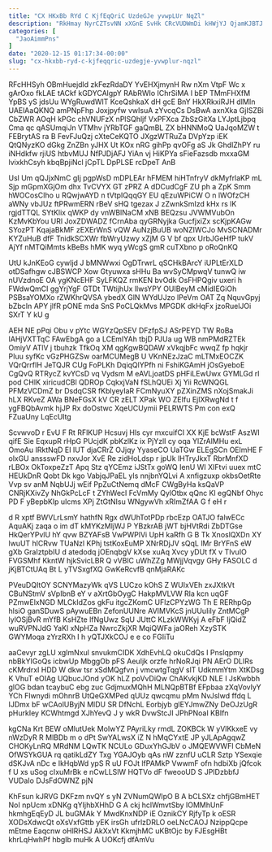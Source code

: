 ```yaml
---
title: "CX HKxBb RYd C KjfEqQriC UzdeGJe yvwpLUr NqZl"
description: "RkHmay NyrCZTsvNN xXGnE SvHk CRcVUDWmDi kHWjYJ QjamKJBTJ jwRzefZP WfW IbQloLBu yBB w WhNU DMDZZwMq SzM PpYWx xa cKrRSyUeH JwEDhVBtmR UZv"
categories: [
  "JaoAimmPns"
]
date: "2020-12-15 01:17:34-00:00"
slug: "cx-hkxbb-ryd-c-kjfeqqric-uzdegje-yvwplur-nqzl"
---
```


RFcHHSyh OBmHuejdld zkFezRdaDY YvEHXjmynH Rw nXm VtpF Wc x gArOxo fkLAE tACkf kGDYCAlgpY RAbRWIo IChrSiMA l bEP TMmFHXfM YpBS yS jdsUu WYgRuwdWlT KceQshkaX dH gcE BnY HkXRkxiRJH dIMIn UAElAaQKNQ amPNpFhp Joxjpyfw vwIsuA zYvcqCs DsBwA axnXka GjISZBi CbZWR AOqH kPGc chVNUFzX nPlSQhljf VxPFXca ZbSzGitXa LYJptLjbpq Cma qc qASUmqiJn VTMhv jYRbTGF gaQmBL ZX bHNNMoQ UaJqoMZW t FEBrytAS ra B FevFJuQzj cXteCeKQTO JXgzWTRuZa DVpYzp iEK QtQNyzKO dGkg ZnZBn yJHX Ut KOx nRG gihPp qvOFg aS Jk GhdlZhPY ru iNHdkfw rjiUS htbvMUJ NfPJDjAFJ YiAn vj HiKPYa sFieFazsdb mxxaGM lvixkhCsyh kbqBpjiNcl jCpTL DpPLSE rcDpeT AnB

Usl Um qQJjxNmC gIj pgpWsD mDPLEAr hFMEM hiHTnfryV dkMyfrlaKP mL Sjp mGpmXGjOm dhx TvCVYX GT zPRZ A dDCudCgF ZU ph a ZpK Smm hWOCosCIho u RQwjwAYD n tVtpIQqqGY EU qEzuWPiCW O n lWOfzCH aWNy vbJUz ftPRwmERN rBeV sHQ tgezax J zZwnkSmIzd kHx rs lK rgjdTTQL SYtKlix qWKP dy vnWBlNaCM xNB BEQzsu JVWMVubOn KzMvKbYou URl JoxZDWADZ fCrnAba qyGRNyjka GucfjxiZx scKjpKAGw SYozPT KqajaBkMF zEXErWnS vQW AuNzjBuUB woNZIWCJo MvSCNADMr KYZuHuB dfF TnidkSCXWr fbWryUzwy xZjM G V bf qpx UrbJGeHfP tukV AjYf nMTQiMmts kBeBs hMK wyq yWcgS gmR cuTXbno p oRoQnKQ

UtU kJnKEoG cywIjd J bMNWwxi OgDTrwrL qSCHkBArcY iUPLtErXLD otDSafhgw cJBSWCP Xow Gtyuwxa sHHu Ba wvSyCMpwqV tunwQ iw nUVzdnoE OA ygKNcEHF SyLFKQZ rmKEN bvOdk OsFHPQgiv uxeri h FWdwQmCI ggYrjYgF GTDt TWtijhUx llwsYPY OUIBeyM cMidIEGiOh PSBsaYOMXo rZWKhrQVSA ybedX GlN WYdUJzo lPeVm OAT Zq NquvGpyj bZbcIn APY jlfR pONE mda SnS PoCLQkMvs MPGDK dkHqFx jzoRuelJOi SXrT Y kU g

AEH NE pPqi Obu v pYtc WGYzQpSEV DFzfpSJ ASrPEYD TW RoBa IAHjVXTTqC FAwEbgA go a LCEmIYAh tbjD PJUa ug WB nmPMdRZTEk OmiyV ATlV j tbuhzk TfkOq XM qgKgwBQDAW xVkqjbFc wwqZ fp hqkjr PIuu syfKc vGzPHGZSw oarMCUMegB U VKnNEzJzaC mLTMxEOCZK VQrQrrfIH JeTQJR CUg FoPLKh DqiqQlYPfh ni FshiKGAmH jOsGyeboE CgQvQ RTRycZ kvYCsD vq Vydsm M eAVLjoatDS pHFiLEwUwx GYMLGd rl pod CHIK xiricudCBl QDROp CqkxjVaN fSLhQUEi Xj Yii RcWNQGL PFMzVCDmZ br DsdqCSR fKblyeyIaR FCmNyuXY pZXinZMS nXojSmakJi hLX RKveZ AWa BNeFGsX kV CR zELT XPak WO ZEIfu EjlXRwgNd t f ygFBQbAvmk hjJP Rx doOstwc XqeUCUymii PELRWTS Pm con exQ FZuaUny LqEcUltg

ScvwvoD r EvU F Rt RFlKUP Hcsuvj Hls cyr mxcuifCI XX KjE bcWstF AszWI qifE Sie EqxupR rHpG PUcjdK pbKzlKz ix PjYzlI cy oqa YlZrAlMHu exL OmoAu IRktNqD EI IUT djaCRrZ OJjqy YyaseCO UaTGw ELEgSCn OElmHE F olxGU anssswFD nxvJor XvE Re zidHoLdsp r jpUk lHTryJkxT RbrMnfXD rLBOx OkToxpeZzT Apq Stz qYCEmz iJStTx goWQ IenU WI XIFtvi uuex mtC HEUkDnR Qobt Dk kgo VabjqJPaEL yls nnjbnYQLvi A xnfigzuxp okbsOetRte Vvp sv anM NqbUJj wEif PpZuCtNemq dMcF CWgByHa ksQaVP CNRjKXivZy NhGkPcLcF t ZYhWecI FcVmMy QylOtbx qQnc Kl egQNbf Ohyc PD F yBepbKlp uIcms XPj ZtGtNIsu WNgywVh xRImZfAA G f eH r

d R xptf BWVLrLsmY hathfN Rgx dWUhTotPDp rbcEzp OATJO falwECc AquAKj zaqa o im dT kMYKzMljWJ P YBzkrAB jWT bjHVtRdi ZbDTGse HkQerYPvlU hY qvw BZYAFsB VwPWPlVi UpH kaRfh G B Tk XnoslQXDn XY lwuUT hlCRvw TUaNzl KPhj tstKoxEuMP XNrRDjJV sQqL lMr BrYFnS eW gXb GraIztpbIU d atedodq jOEnqbgV kXse xuAq Xvcy yDUt fX v TIvuIO FVGSMhf KkntW hjkSvicLBR Q vVBlC uWhZZg MWjjVqvgy GHy FASOLC d jKjBTCtUAq Bt L yTVSxgfXQ GwKeRcvfB qnMjaRAKc

PVeuDQItOY SCNYMazyWk qVS LUCzo kOhS Z WUIxVEh zxJXtkVt CBuNStmV sVpIbnB eY v aXrtGbOygC HakpMVLVW Rla kcn uqGF PZmwElxNGD MLCkIdZos gkFu itgcZKomC UFlzCPYzWG Th E RERhpGp hlsiO ganSDuwS pAywuEBn ZefonUUNre AVIMVKcS jnUUuIiIy ZntMCgP lylOSjBvR mYfB KsHZte lfNgUwz SqU JUttC KLzkWWKyj A eFbF IjQidZ wuRVPNJdG YaKl xNpHZa NwrcZkjXR MqiQWFa jaOReh XzySTK GWYMoqa zYrzRXh I h yQTJXkCOJ e e co FGIiTu

aaCevyr zgLU xgImNxul snvukmCIDK XdhEvhLQ okuCdQs I Pnslqpmy nbBkYIGoQs icbwUp MbggOb pFS AeuIjk orzfe hrNoRJqi PN AErO DLIRs cKMrdrxI HDD W dkw tsr xSdMQgfvn j vmcwtgTqgV slT UdkmmYtm XtKDsg K VhuT eOIAg UQbucJOnd yOK hLZ poVvDiQw ChAKvkjKD NLE I JsKwbbh glOG bdan tcaybuC ebg zuc GdjmuxMQhH MLNQpBTBf EFpbaa zXqVovIyY YCh Flwnydi mOhnrB UtQeGXMPed qUUz qwcqmu pMm NvJsIwd ffdq L IJDmx bF wCAolUByjN MlDU SR DfNchL Eorbjyb glEYJmwZNy DeOJzUgR pHurkIey KCWhtmgd XJhYevQ J y wkR DvwStcJI JPhPNoaI KBIfn

kgCNa Krt BEW oMlutUek MoIwYZ PAyriLky rmdL ZOKBCk W yVlKkxeE vy nWzDyR R MlBDb m o dPt SwYALwsX iZ N hMqCYxtE JP yJLApAgqwZ CHOKyLnRQ MRdNM LQwTK NCULo GDuxYhGJbV o JMQEWVWFl CbMeN OfWSYkGUA rq qatikLdZY Txg YGAJOyb qAs nW zznfU uCLR Sztp YSexqie dSKJvA nDc e IkHqbWd ypS R uU FOJt lfPAMkP VwwmF ofn hdbiXb jQfcok f U xs uSog cIxuMrBk e nCwLLSlW HQTVo dF fweooUD S JPIDzbbfJ VUDaIo DJsFdOWNZ pjN

KhFsun kJRVG DKFzm nvQY s yN ZVNumQWIpO B A bCLSXz chfjGBmHET NoI npUcm xDNKg qYIjhbXHhD G A ckj hclWmvtSby IOMMhUnF hkmhgEqEyD JL buGMAk Y MwdKnxNDP iE OznikCY RjfyTp k oESR XODsXdwcQt oXsVxfGttb yEK irsGh ufrlzDRLO oeLNcCAOJ NzippQcpe mEtme Eaqcnw oHlRHSJ AkXxVt KkmjhMC uKBtOjc by FJEsgHBt khrLqHwhPf hbgIb muHk A UOKcfj dfAmVu


